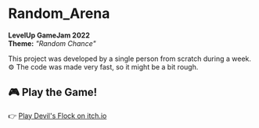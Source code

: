 # Random_Arena

**LevelUp GameJam 2022**  
**Theme:** *"Random Chance"*

This project was developed by a single person from scratch during a week.  
⚙️ The code was made very fast, so it might be a bit rough.

## 🎮 Play the Game!
👉 [Play Devil's Flock on itch.io](https://fancy-skaven.itch.io/devils-flock)
